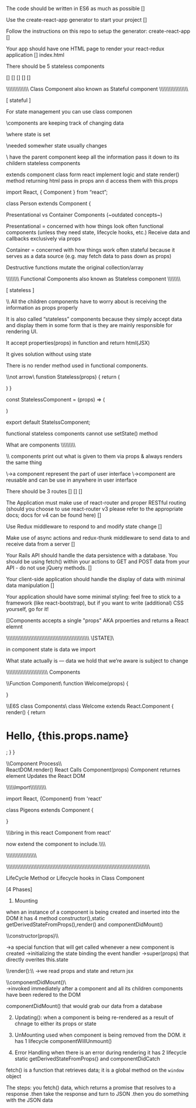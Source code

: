 The code should be written in ES6 as much as possible [\]


Use the create-react-app generator to start your project [\]



Follow the instructions on this repo to setup the generator: create-react-app [\]


Your app should have one HTML page to render your react-redux application 
[\] index.html

There should be 5 stateless components

[\]
[\]
[\]
[\]
[\]

\\\\\\\\\\\\\\\\\\\\\\\\\\\\
Class Component also known as Stateful 
component
\\\\\\\\\\\\\\\\\\\\\\\\\\\\\\\\\\\

[ stateful ]

For state management you can use class componen

\\components are keeping track of changing data

\\where state is set

\\needed somewher state usually changes

\\ have the parent component keep all the information pass it down to its childern stateless components 

extends component class form react
implement logic and state
render() method returning html
pass in props ann d access them with this.props

import React, { Component } from “react”;

class Person extends Component {

Presentational vs Container Components (~outdated concepts~)

Presentational = concerned with how things look
often functional components (unless they need state, lifecycle hooks, etc.)
Receive data and callbacks exclusively via props

Container = concerned with how things work
often stateful because it serves as a data source (e.g. may fetch data to pass down as props)


Destructive functions mutate the original collection/array


\\\\\\\\\\\\\\\\
Functional Components also known as Stateless component
 \\\\\\\\\\\\\\\\

[ stateless ]

\\\ All the children components have to worry about is receiving the information as props properly 

It is also called “stateless” components because they simply accept data and display them in some form that is they are mainly responsible for rendering UI.

It accept properties(props) in function and return html(JSX)

It gives solution without using state

There is no render method used in functional components.

\\\not arrow\\
funstion Stateless(props) {
  return (
    <div>
    <div>
  )
}

const StatelessComponent = (props) => (
  <div>
  </div>
)

export default StatelssComponent;


functional stateless components cannot use setState() method 

What are components \\\\\\\\\\\\\\\\\

\\\ components  print out what is given to them via props & always renders the same thing


\\->a component represent the part of user interface
\\->component are reusable and can be use in anywhere in user interface


There should be 3 routes 
[\]
[\]
[\]


The Application must make use of react-router and proper RESTful routing (should you choose to use react-router v3 please refer to the appropriate docs; docs for v4 can be found here) 
[\]


Use Redux middleware to respond to and modify state change
[\]

Make use of async actions and redux-thunk middleware to send data to and receive data from a server 
[\]

Your Rails API should handle the data persistence with a database. You should be using fetch() within your actions to GET and POST data from your API - do not use jQuery methods.
[\]


Your client-side application should handle the display of data with minimal data manipulation 
[\]

Your application should have some minimal styling: feel free to stick to a framework (like react-bootstrap), but if you want to write (additional) CSS yourself, go for it!

[\]Components accepts a single "props" AKA          prpoerties and returns a React elemnt 


\\\\\\\\\\\\\\\\\\\\\\\\\\\\\\\\\\\\\\\\\\\\\\\\\\\\\\\\\\\\\\\\\\\\\\\\\\\\\\\\\\\\\\\\\\\\\\\\\\\\\\\\
             \\[STATE]\\

  in component state is data we import

  What state actually is — data we hold that we’re aware is subject to change

            
            




\\\\\\\\\\\\\\\\\\\\\\\\\\\\\\\\\\\\\\\\\\\\\\\\\\\\
Components 

\\\Function Component\\
function Welcome(props) {

}

\\\E6S class Components\\
class Welcome extends React.Component {
  render() {
    return <h1>Hello, {this.props.name}</h1>;
  }
}

\\\\Component Process\\\\\
ReactDOM.render()
React Calls Component(props)
Component returnes element
Updates the React DOM



\\\\\\\\\Import\\\\\\\\\\\\\\\\\\\


 import React, {Component} from 'react' 

class Pigeons extends Component { 

}

 \\\\\bring in this react Component from react'

 now extend the component to include.\\\\\\\

\\\\\\\\\\\\\\\\\\\\\\\\\\\\\\\\\\\\\\


\\\\\\\\\\\\\\\\\\\\\\\\\\\\\\\\\\\\\\\\\\\\\\\\\\\\\\\\\\\\\\\\\\\\\\\\\\\\\\\\\\\\\\\\\\\\\\\\\\\\\\\\\\\\\\\\\\\\\\\\\\\\\\\\\\\\\\\\\\\\\\\\\\\\\\\\\\\\\\\\\\\\\\\\\\\\\\\\\\\\

LifeCycle Method or Lifecycle hooks in Class Component

[4 Phases]

1. Mounting 

when an instance of a component is being created and inserted into the DOM
it has 4 method constructor(),static getDerivedStateFromProps(),render() and componentDidMount()

\\\constructor(props)\\\\

->a special function that will get called whenever a new component is created
->initializing the state binding the event handler
->super(props) that directly overites this.state

\\\render():\\\\
->we read props and state and return jsx

\\\componentDidMount()\\\
->invoked immediately after a component and all its children components have been redered to the DOM

componentDidMount() that would grab our data from a database

2. Updating():
when a component is being re-rendered as a result of chnage to either its props or state


3. UnMounting 
used when component is being removed from the DOM.
it has 1 lifecycle componentWillUnmount()

4. Error Handling when there is an error during rendering
it has 2 lifecycle static getDerivedStateFromProps() and componentDidCatch 


fetch() is a function that retrieves data; it is a global method on the `window` object

The steps:
you fetch() data, which returns a promise that resolves to a response
.then take the response and turn to JSON
.then you do something with the JSON data
